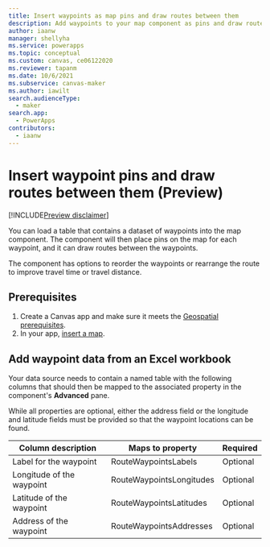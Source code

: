 ```yaml
---
title: Insert waypoints as map pins and draw routes between them
description: Add waypoints to your map component as pins and draw routes between them
author: iaanw
manager: shellyha
ms.service: powerapps
ms.topic: conceptual
ms.custom: canvas, ce06122020
ms.reviewer: tapanm
ms.date: 10/6/2021
ms.subservice: canvas-maker
ms.author: iawilt
search.audienceType: 
  - maker
search.app: 
  - PowerApps
contributors:
  - iaanw
---
```


# Insert waypoint pins and draw routes between them (Preview)

[!INCLUDE[Preview disclaimer](../../includes/cc-beta-prerelease-disclaimer.md)]

You can load a table that contains a dataset of waypoints into the map component. The component will then place pins on the map for each waypoint, and it can draw routes between the waypoints.

The component has options to reorder the waypoints or rearrange the route to improve travel time or travel distance.


## Prerequisites
1. Create a Canvas app and make sure it meets the [Geospatial prerequisites](geospatial-overview.md#prerequisites). 
2. In your app, [insert a map](geospatial-component-map.md#use-the-component). 


## Add waypoint data from an Excel workbook

Your data source needs to contain a named table with the following columns that should then be mapped to the associated property in the component's **Advanced** pane.

While all properties are optional, either the address field or the longitude and latitude fields must be provided so that the waypoint locations can be found.

Column description | Maps to property | Required
-- | -- | --
Label for the waypoint | RouteWaypointsLabels | Optional
Longitude of the waypoint | RouteWaypointsLongitudes | Optional
Latitude of the waypoint | RouteWaypointsLatitudes | Optional
Address of the waypoint | RouteWaypointsAddresses | Optional
